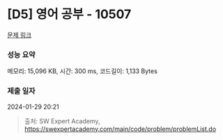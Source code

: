 # [D5] 영어 공부 - 10507 

[문제 링크](https://swexpertacademy.com/main/code/problem/problemDetail.do?contestProbId=AXNQOb3avD0DFAXS) 

### 성능 요약

메모리: 15,096 KB, 시간: 300 ms, 코드길이: 1,133 Bytes

### 제출 일자

2024-01-29 20:21



> 출처: SW Expert Academy, https://swexpertacademy.com/main/code/problem/problemList.do